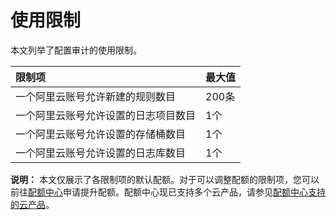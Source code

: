 # 使用限制

本文列举了配置审计的使用限制。

|限制项|最大值|
|:--|:--|
|一个阿里云账号允许新建的规则数目|200条|
|一个阿里云账号允许设置的日志项目数目|1个|
|一个阿里云账号允许设置的存储桶数目|1个|
|一个阿里云账号允许设置的日志库数目|1个|

**说明：** 本文仅展示了各限制项的默认配额。对于可以调整配额的限制项，您可以前往[配额中心](https://quotas.console.aliyun.com)申请提升配额。配额中心现已支持多个云产品，请参见[配额中心支持的云产品]()。

